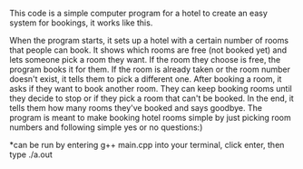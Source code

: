 This code is a simple computer program for a hotel to create an easy system for bookings, it works like this.

When the program starts, it sets up a hotel with a certain number of rooms that people can book.
It shows which rooms are free (not booked yet) and lets someone pick a room they want.
If the room they choose is free, the program books it for them. If the room is already taken or the room number doesn't exist, it tells them to pick a different one.
After booking a room, it asks if they want to book another room. They can keep booking rooms until they decide to stop or if they pick a room that can't be booked.
In the end, it tells them how many rooms they've booked and says goodbye.
The program is meant to make booking hotel rooms simple by just picking room numbers and following simple yes or no questions:)

*can be run by entering g++ main.cpp into your terminal, click enter, then type ./a.out
